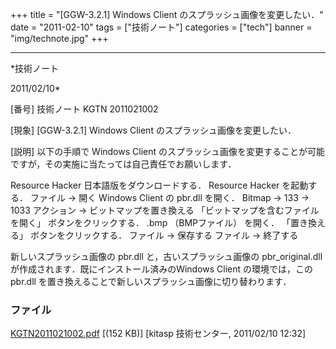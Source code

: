 ﻿+++
title = "[GGW-3.2.1] Windows Client のスプラッシュ画像を変更したい．"
date = "2011-02-10"
tags = ["技術ノート"]
categories = ["tech"]
banner = "img/technote.jpg"
+++

-----------------------------------------------------------------------------------------------------------------------------

*技術ノート

2011/02/10*


[番号]
技術ノート KGTN 2011021002

[現象]
[GGW-3.2.1] Windows Client のスプラッシュ画像を変更したい．

[説明]
以下の手順で Windows Client
のスプラッシュ画像を変更することが可能ですが，その実施に当たっては自己責任でお願いします．

Resource Hacker 日本語版をダウンロードする．
Resource Hacker を起動する．
ファイル → 開く
Windows Client の pbr.dll を開く．
Bitmap → 133 → 1033
アクション → ビットマップを置き換える
「ビットマップを含むファイルを開く」 ボタンをクリックする．
.bmp （BMPファイル） を開く．
「置き換える」 ボタンをクリックする．
ファイル → 保存する
ファイル → 終了する

新しいスプラッシュ画像の pbr.dll と，古いスプラッシュ画像の
pbr_original.dll が作成されます．既にインストール済みのWindows Client
の環境では，この pbr.dll
を置き換えることで新しいスプラッシュ画像に切り替わります．


### ファイル

 
 


[KGTN2011021002.pdf](http://techreport.kitasp.net/attachments/download/480/KGTN2011021002.pdf)
 [(152 KB)] [kitasp 技術センター, 2011/02/10
12:32]


 


 


